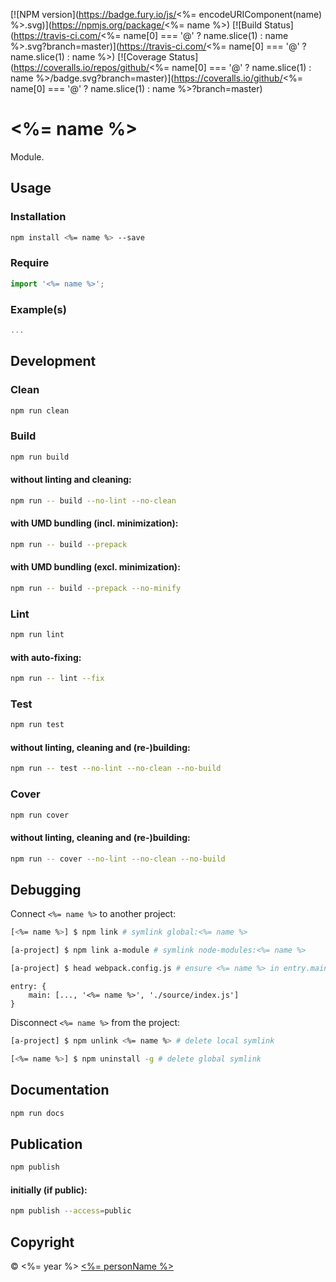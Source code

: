 [![NPM version](https://badge.fury.io/js/<%= encodeURIComponent(name) %>.svg)](https://npmjs.org/package/<%= name %>)
[![Build Status](https://travis-ci.com/<%= name[0] === '@' ? name.slice(1) : name %>.svg?branch=master)](https://travis-ci.com/<%= name[0] === '@' ? name.slice(1) : name %>)
[![Coverage Status](https://coveralls.io/repos/github/<%= name[0] === '@' ? name.slice(1) : name %>/badge.svg?branch=master)](https://coveralls.io/github/<%= name[0] === '@' ? name.slice(1) : name %>?branch=master)

# <%= name %>

Module.

## Usage

### Installation

```sh
npm install <%= name %> --save
```

### Require

```javascript
import '<%= name %>';
```

### Example(s)

```javascript
...
```

## Development

### Clean

```sh
npm run clean
```

### Build

```sh
npm run build
```

#### without linting and cleaning:

```sh
npm run -- build --no-lint --no-clean
```

#### with UMD bundling (incl. minimization):

```sh
npm run -- build --prepack
```

#### with UMD bundling (excl. minimization):

```sh
npm run -- build --prepack --no-minify
```

### Lint

```sh
npm run lint
```

#### with auto-fixing:

```sh
npm run -- lint --fix
```

### Test

```sh
npm run test
```

#### without linting, cleaning and (re-)building:

```sh
npm run -- test --no-lint --no-clean --no-build
```

### Cover

```sh
npm run cover
```

#### without linting, cleaning and (re-)building:

```sh
npm run -- cover --no-lint --no-clean --no-build
```

## Debugging

Connect `<%= name %>` to another project:

```sh
[<%= name %>] $ npm link # symlink global:<%= name %>
```

```sh
[a-project] $ npm link a-module # symlink node-modules:<%= name %>
```

```sh
[a-project] $ head webpack.config.js # ensure <%= name %> in entry.main
```

```
entry: {
    main: [..., '<%= name %>', './source/index.js']
}
```

Disconnect `<%= name %>` from the project:

```sh
[a-project] $ npm unlink <%= name %> # delete local symlink
```

```sh
[<%= name %>] $ npm uninstall -g # delete global symlink
```

## Documentation

```sh
npm run docs
```

## Publication

```sh
npm publish
```

#### initially (if public):

```sh
npm publish --access=public
```

## Copyright

 © <%= year %> [<%= personName %>](<%= personUrl %>)
